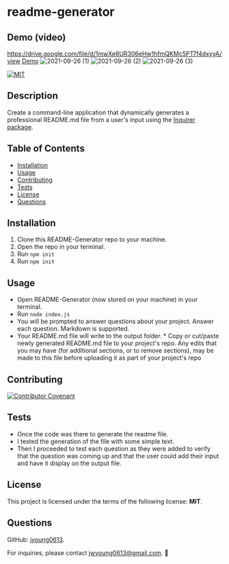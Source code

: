 # readme-generator

  ## Demo (video)
  https://drive.google.com/file/d/1mwXe6UR306eHw1hfmQKMc5PT7f4dxyyA/view
  [Demo](https://drive.google.com/file/d/1mwXe6UR306eHw1hfmQKMc5PT7f4dxyyA/view)
  ![2021-09-26 (1)](https://user-images.githubusercontent.com/87405768/134822729-7d5f3fd6-a838-47a9-a3ca-866c4c936d1d.png)
  ![2021-09-26 (2)](https://user-images.githubusercontent.com/87405768/134822736-0a08dbc8-c0e0-4b12-85e6-0544b68135d6.png)
  ![2021-09-26 (3)](https://user-images.githubusercontent.com/87405768/134822739-77a5ebdd-28dd-4c15-8c64-795f65163de9.png)

  [![MIT](https://img.shields.io/badge/License-MIT-blue.svg)](https://opensource.org/licenses/MIT)

  ## Description
  Create a command-line application that dynamically generates a professional README.md file from a user's input using the [Inquirer package](https://www.npmjs.com/package/inquirer).

  ## Table of Contents
  - [Installation](#Installation)
  - [Usage](#Usage)
  - [Contributing](#Contributing)
  - [Tests](#Tests)
  - [License](#License)
  - [Questions](#Questions)

  ## Installation
  1. Clone this README-Generator repo to your machine. 
  2. Open the repo in your terminal.
  3. Run ```npm init```
  4. Run ```npm init``` 

  ## Usage
  * Open README-Generator (now stored on your machine) in your terminal. 
  * Run ``` node index.js ``` 
  * You will be prompted to answer questions about your project. Answer each question. Markdown is supported. 
  * Your README.md file will write to the output folder. * Copy or cut/paste newly generated README.md file to your project's repo. Any edits that you may have (for additional sections, or to remove sections), may be made to this file before uploading it as part of your project's repo

  ## Contributing
  [![Contributor Covenant](https://img.shields.io/badge/Contributor%20Covenant-2.1-4baaaa.svg)](code_of_conduct.md)

  ## Tests
  * Once the code was there to generate the readme file.  
  * I tested the generation of the file with some simple text.  
  * Then I proceeded to test each question as they were added to verify that the question was coming up and that the user could add their input and have it display on the output     file.

  ## License
  This project is licensed under the terms of the following license: **MIT**.

  ## Questions
  GitHub: [jyoung0613](https://github.com/jyoung0613).  

  For inquiries, please contact jwyoung0613@gmail.com.  :slightly_smiling_face:
